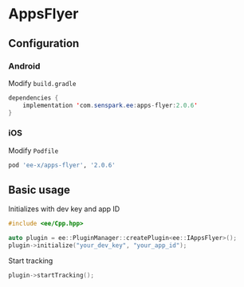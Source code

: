 # AppsFlyer
## Configuration
### Android
Modify `build.gradle`
```java
dependencies {
    implementation 'com.senspark.ee:apps-flyer:2.0.6'
}
```

### iOS
Modify `Podfile`
```ruby
pod 'ee-x/apps-flyer', '2.0.6'
```

## Basic usage
Initializes with dev key and app ID
```cpp
#include <ee/Cpp.hpp>

auto plugin = ee::PluginManager::createPlugin<ee::IAppsFlyer>();
plugin->initialize("your_dev_key", "your_app_id");
```

Start tracking
```cpp
plugin->startTracking();
```
